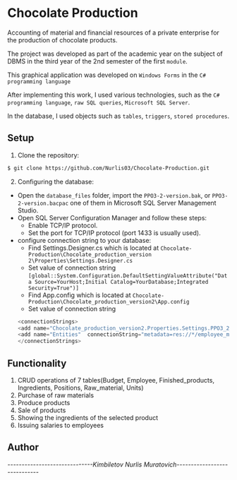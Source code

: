 # Chocolate Production
Accounting of material and financial resources of a private enterprise for the production of chocolate products.

The project was developed as part of the academic year on the subject of DBMS in the third year of the 2nd semester of the first `module`.

This graphical application was developed on `Windows Forms` in the `C# programming language`

After implementing this work, I used various technologies, such as the `C# programming language`, `raw SQL queries`, `Microsoft SQL Server`. 

In the database, I used objects such as `tables`, `triggers`, `stored procedures`. 

## Setup

1. Clone the repository:

```sh
$ git clone https://github.com/Nurlis03/Chocolate-Production.git
```

2. Configuring the database:

- Open the `database_files` folder, import the `PPO3-2-version.bak`, or `PPO3-2-version.bacpac` one of them in Microsoft SQL Server Management Studio.
- Open  SQL Server Configuration Manager and follow these steps:
    - Enable TCP/IP protocol.
    - Set the port for TCP/IP protocol (port 1433 is usually used).
- configure connection string to your database:
    - Find Settings.Designer.cs which is located at `Chocolate-Production\Chocolate_production_version 2\Properties\Settings.Designer.cs`
    - Set value of connection string `[global::System.Configuration.DefaultSettingValueAttribute("Data Source=YourHost;Initial Catalog=YourDatabase;Integrated Security=True")]`
    - Find App.config which is located at `Chocolate-Production\Chocolate_production_version2\App.config`
    - Set value of connection string 
    ```C#
    <connectionStrings>
    <add name="Chocolate_production_version2.Properties.Settings.PPO3_2_versionConnectionString" connectionString="Data Source=YourHost;Initial          Catalog=YourDatabase;Integrated Security=True" providerName="System.Data.SqlClient" />
    <add name="Entities"  connectionString="metadata=res://*/employee_model.csdl|res://*/employee_model.ssdl|res://*/employee_model.msl;provider=System.Data.SqlClient;provider connection string=&quot;data source=YourHost;initial catalog=YourDatabase;integrated security=True;MultipleActiveResultSets=True;App=EntityFramework&quot;" providerName="System.Data.EntityClient" />
  </connectionStrings>
    ```

## Functionality
1. CRUD operations of 7 tables(Budget, Employee, Finished_products, Ingredients, Positions, Raw_material, Units)
2. Purchase of raw materials
3. Produce products
4. Sale of products
5. Showing the ingredients of the selected product
6. Issuing salaries to employees

## Author 

**------------------------------Kimbiletov Nurlis Muratovich*-----------------------------*
